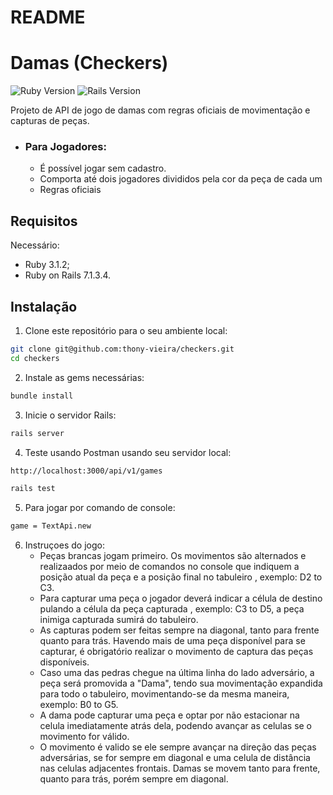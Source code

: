 # README

# Damas (Checkers)

![Ruby Version](https://img.shields.io/badge/Ruby-3.1.2-red.svg)
![Rails Version](https://img.shields.io/badge/Rails-7.1.3.4-orange.svg)


Projeto de API de jogo de damas com regras oficiais de movimentação e capturas de peças.

* ### Para Jogadores:
  * É possível jogar sem cadastro. 
  * Comporta até dois jogadores divididos pela cor da peça de cada um
  * Regras oficiais
  

  
## Requisitos

Necessário:

- Ruby 3.1.2;
- Ruby on Rails 7.1.3.4.

## Instalação

1. Clone este repositório para o seu ambiente local:

```bash
git clone git@github.com:thony-vieira/checkers.git
cd checkers
```

2. Instale as gems necessárias:

```bash
bundle install
```

3. Inicie o servidor Rails:

```bash
rails server
```

4. Teste usando Postman usando seu servidor local:

```bash
http://localhost:3000/api/v1/games
```

```bash
rails test
```

5. Para jogar por comando de console:

```bash
game = TextApi.new
```

6. Instruçoes do jogo:
   * Peças brancas jogam primeiro. Os movimentos são alternados e realizaados por meio de comandos no console que indiquem a posição atual da peça e a posição final no tabuleiro , exemplo: D2 to C3.
   * Para capturar uma peça o jogador deverá indicar a célula de destino pulando a célula da peça capturada , exemplo: C3 to D5, a peça inimiga capturada sumirá do tabuleiro.
   * As capturas podem ser feitas sempre na diagonal, tanto para frente quanto para trás. Havendo mais de uma peça disponível para se capturar, é obrigatório realizar o movimento de captura das peças disponíveis.
   * Caso uma das pedras chegue na última linha do lado adversário, a peça será promovida a "Dama", tendo sua movimentação expandida para todo o tabuleiro, movimentando-se da mesma maneira, exemplo: B0 to G5.
   * A dama pode capturar uma peça e optar por não estacionar na celula imediatamente atrás dela, podendo avançar as celulas se o movimento for válido.
   * O movimento é valido se ele sempre avançar na direção das peças adversárias, se for sempre em diagonal e uma celula de distância nas celulas adjacentes frontais. Damas se movem tanto para frente, quanto para trás, porém sempre em diagonal.

